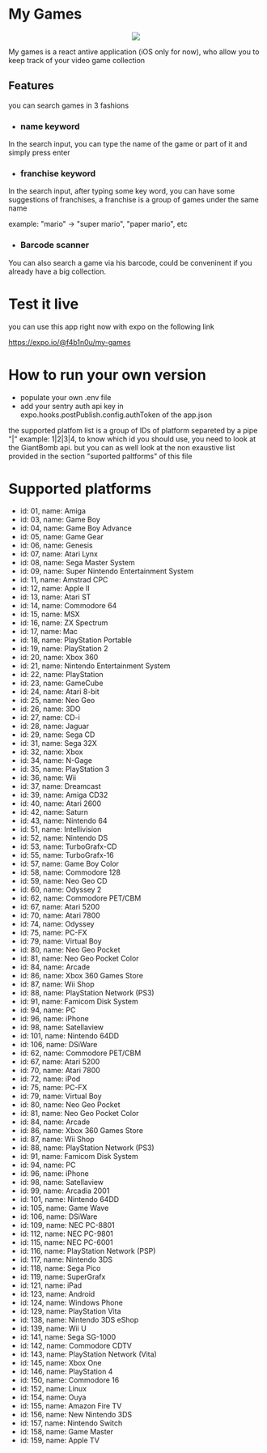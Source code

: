 # My Games
<p align="center">
  <img src ="https://github.com/F4b1n0u/my-games/blob/develop/demo.gif" />
</p>
My games is a react antive application (iOS only for now), who allow you to keep track of your video game collection

## Features
you can search games in 3 fashions

- ### name keyword
In the search input, you can type the name of the game or part of it and simply press enter
- ### franchise keyword
In the search input, after typing some key word, you can have some suggestions of franchises, a franchise is a group of games under the same name

example: "mario" -> "super mario", "paper mario", etc
- ### Barcode scanner
You can also search a game via his barcode, could be conveninent if you already have a big collection.

# Test it live
you can use this app right now with expo on the following link

 https://expo.io/@f4b1n0u/my-games
# How to run your own version
- populate your own .env file
- add your sentry auth api key in expo.hooks.postPublish.config.authToken  of the app.json


the supported platfom list is a group of IDs of platform separeted by a pipe "|"
example: 1|2|3|4, to know which id you should use, you need to look at the GiantBomb api. but you can as well look at the non exaustive list provided in the section "suported paltforms" of this file

# Supported platforms

- id: 01,  name: Amiga
- id: 03,  name: Game Boy
- id: 04,  name: Game Boy Advance
- id: 05,  name: Game Gear
- id: 06,  name: Genesis
- id: 07,  name: Atari Lynx
- id: 08,  name: Sega Master System
- id: 09,  name: Super Nintendo Entertainment System
- id: 11, name: Amstrad CPC
- id: 12, name: Apple II
- id: 13, name: Atari ST
- id: 14, name: Commodore 64
- id: 15, name: MSX
- id: 16, name: ZX Spectrum
- id: 17, name: Mac
- id: 18, name: PlayStation Portable
- id: 19, name: PlayStation 2
- id: 20, name: Xbox 360
- id: 21, name: Nintendo Entertainment System
- id: 22, name: PlayStation
- id: 23, name: GameCube
- id: 24, name: Atari 8-bit
- id: 25, name: Neo Geo
- id: 26, name: 3DO
- id: 27, name: CD-i
- id: 28, name: Jaguar
- id: 29, name: Sega CD
- id: 31, name: Sega 32X
- id: 32, name: Xbox
- id: 34, name: N-Gage
- id: 35, name: PlayStation 3
- id: 36, name: Wii
- id: 37, name: Dreamcast
- id: 39, name: Amiga CD32
- id: 40, name: Atari 2600
- id: 42, name: Saturn
- id: 43, name: Nintendo 64
- id: 51, name: Intellivision
- id: 52, name: Nintendo DS
- id: 53, name: TurboGrafx-CD
- id: 55, name: TurboGrafx-16
- id: 57, name: Game Boy Color
- id: 58, name: Commodore 128
- id: 59, name: Neo Geo CD
- id: 60, name: Odyssey 2
- id: 62, name: Commodore PET/CBM
- id: 67, name: Atari 5200
- id: 70, name: Atari 7800
- id: 74, name: Odyssey
- id: 75, name: PC-FX
- id: 79, name: Virtual Boy
- id: 80, name: Neo Geo Pocket
- id: 81, name: Neo Geo Pocket Color
- id: 84, name: Arcade
- id: 86, name: Xbox 360 Games Store
- id: 87, name: Wii Shop
- id: 88, name: PlayStation Network (PS3)
- id: 91, name: Famicom Disk System
- id: 94, name: PC
- id: 96, name: iPhone
- id: 98, name: Satellaview
- id: 101,  name: Nintendo 64DD
- id: 106,  name: DSiWare
- id: 62, name: Commodore PET/CBM
- id: 67, name: Atari 5200
- id: 70, name: Atari 7800
- id: 72, name: iPod
- id: 75, name: PC-FX
- id: 79, name: Virtual Boy
- id: 80, name: Neo Geo Pocket
- id: 81, name: Neo Geo Pocket Color
- id: 84, name: Arcade
- id: 86, name: Xbox 360 Games Store
- id: 87, name: Wii Shop
- id: 88, name: PlayStation Network (PS3)
- id: 91, name: Famicom Disk System
- id: 94, name: PC
- id: 96, name: iPhone
- id: 98, name: Satellaview
- id: 99, name: Arcadia 2001
- id: 101,  name: Nintendo 64DD
- id: 105,  name: Game Wave
- id: 106,  name: DSiWare
- id: 109,  name: NEC PC-8801
- id: 112,  name: NEC PC-9801
- id: 115,  name: NEC PC-6001
- id: 116,  name: PlayStation Network (PSP)
- id: 117,  name: Nintendo 3DS
- id: 118,  name: Sega Pico
- id: 119,  name: SuperGrafx
- id: 121,  name: iPad
- id: 123,  name: Android
- id: 124,  name: Windows Phone
- id: 129,  name: PlayStation Vita
- id: 138,  name: Nintendo 3DS eShop
- id: 139,  name: Wii U
- id: 141,  name: Sega SG-1000
- id: 142,  name: Commodore CDTV
- id: 143,  name: PlayStation Network (Vita)
- id: 145,  name: Xbox One
- id: 146,  name: PlayStation 4
- id: 150,  name: Commodore 16
- id: 152,  name: Linux
- id: 154,  name: Ouya
- id: 155,  name: Amazon Fire TV
- id: 156,  name: New Nintendo 3DS
- id: 157,  name: Nintendo Switch
- id: 158,  name: Game Master
- id: 159,  name: Apple TV
